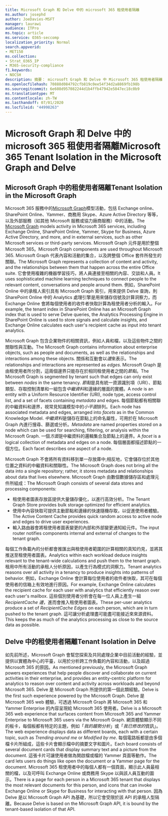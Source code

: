 ```yaml
---
title: Microsoft Graph 和 Delve 中的 microsoft 365 租使用者隔離
ms.author: josephd
author: JoeDavies-MSFT
manager: laurawi
audience: ITPro
ms.topic: article
ms.service: O365-seccomp
localization_priority: Normal
search.appverid:
- MET150
ms.collection:
- Strat_O365_IP
- M365-security-compliance
f1.keywords:
- NOCSH
description: 摘要： microsoft Graph 和 Delve 中 Microsoft 365 租使用者隔離的說明。
ms.openlocfilehash: 70888d084792cfb819c0ee54f34d2a8869fb198b
ms.sourcegitcommit: 6e608d957082244d1b4ffb47942e5847ec18c0b9
ms.translationtype: MT
ms.contentlocale: zh-TW
ms.lasthandoff: 07/01/2020
ms.locfileid: "44998263"
---
```

# <a name="microsoft-365-tenant-isolation-in-the-microsoft-graph-and-delve"></a><span data-ttu-id="3aa87-103">Microsoft Graph 和 Delve 中的 microsoft 365 租使用者隔離</span><span class="sxs-lookup"><span data-stu-id="3aa87-103">Microsoft 365 Tenant Isolation in the Microsoft Graph and Delve</span></span>

## <a name="tenant-isolation-in-the-microsoft-graph"></a><span data-ttu-id="3aa87-104">Microsoft Graph 中的租使用者隔離</span><span class="sxs-lookup"><span data-stu-id="3aa87-104">Tenant Isolation in the Microsoft Graph</span></span>

<span data-ttu-id="3aa87-105">Microsoft 365 服務中的[Microsoft Graph](https://developer.microsoft.com/graph)模型活動，包括 Exchange online、SharePoint Online、Yammer、商務用 Skype、Azure Active Directory 等等，以及外部服務（如其他 Microsoft 服務或協力廠商服務）中的活動。</span><span class="sxs-lookup"><span data-stu-id="3aa87-105">The [Microsoft Graph](https://developer.microsoft.com/graph) models activity in Microsoft 365 services, including Exchange Online, SharePoint Online, Yammer, Skype for Business, Azure Active Directory, and more, and in external services, such as other Microsoft services or third-party services.</span></span> <span data-ttu-id="3aa87-106">Microsoft Graph 元件是用於整個 Microsoft 365。</span><span class="sxs-lookup"><span data-stu-id="3aa87-106">Microsoft Graph components are used throughout Microsoft 365.</span></span> <span data-ttu-id="3aa87-107">Microsoft Graph 代表內容和活動的集合，以及跨整個 Office 套件所發生的關聯。</span><span class="sxs-lookup"><span data-stu-id="3aa87-107">The Microsoft Graph represents a collection of content and activity, and the relationships between them that happen across the entire Office suite.</span></span> <span data-ttu-id="3aa87-108">它會使用複雜的機器學習技巧，將人員連接至相關的內容、交談和人員。</span><span class="sxs-lookup"><span data-stu-id="3aa87-108">It uses sophisticated machine learning techniques to connect people to the relevant content, conversations and people around them.</span></span> <span data-ttu-id="3aa87-109">例如，SharePoint Online 中的承租人索引具有 Microsoft Graph 索引，用來提供 Delve 查詢，則 SharePoint Online 中的 Analytics 處理引擎是用來儲存信號及計算洞察力，而 Exchange Online 會將每個使用者的收件者快取計算為租使用者分析的輸入。</span><span class="sxs-lookup"><span data-stu-id="3aa87-109">For example, the tenant index in SharePoint Online has an Microsoft Graph index that is used to serve Delve queries, the Analytics Processing Engine in SharePoint Online is used to store signals and calculate insights, and Exchange Online calculates each user's recipient cache as input into tenant analytics.</span></span>

<span data-ttu-id="3aa87-110">Microsoft Graph 包含企業物件的相關資訊，例如人員和檔，以及這些物件之間的關聯性與互動。</span><span class="sxs-lookup"><span data-stu-id="3aa87-110">The Microsoft Graph contains information about enterprise objects, such as people and documents, as well as the relationships and interactions among these objects.</span></span> <span data-ttu-id="3aa87-111">關係和互動會以*邊*來表示。</span><span class="sxs-lookup"><span data-stu-id="3aa87-111">The relationships and interactions are represented as *edges*.</span></span> <span data-ttu-id="3aa87-112">Microsoft Graph 是由租使用者所分割，這兩個邊界只能存在於相同租使用者之間的*節點*。</span><span class="sxs-lookup"><span data-stu-id="3aa87-112">The Microsoft Graph is segmented by tenant such that edges can only exist between *nodes* in the same tenancy.</span></span> <span data-ttu-id="3aa87-113">*節點*是具有統一資源識別項（URI）、節點類型、存取控制清單和一組包含*中繼資料*和邊緣的層面的實體。</span><span class="sxs-lookup"><span data-stu-id="3aa87-113">A *node* is an entity with a Uniform Resource Identifier (URI), node type, access control list, and a set of facets containing *metadata* and edges.</span></span> <span data-ttu-id="3aa87-114">每個節點都有相關聯的中繼資料和邊界，視常見知識模型中的*小平面*排列。</span><span class="sxs-lookup"><span data-stu-id="3aa87-114">Each node has associated metadata and edges, arranged into *facets* as in the Common Knowledge Model.</span></span> <span data-ttu-id="3aa87-115">*中繼資料*是儲存在節點上的命名屬性，可用於在 Microsoft Graph 內進行搜尋、篩選或分析。</span><span class="sxs-lookup"><span data-stu-id="3aa87-115">*Metadata* are named properties stored on a node which can be used for searching, filtering, or analysis within the Microsoft Graph.</span></span> <span data-ttu-id="3aa87-116">一個*方面*是中繼資料的邏輯集合及節點上的邊界。</span><span class="sxs-lookup"><span data-stu-id="3aa87-116">A *facet* is a logical collection of metadata and edges on a node.</span></span> <span data-ttu-id="3aa87-117">每個層面都描述節點的一個方位。</span><span class="sxs-lookup"><span data-stu-id="3aa87-117">Each facet describes one aspect of a node.</span></span> 

<span data-ttu-id="3aa87-118">Microsoft Graph 不會將所有資料移到單一存放庫中;相反地，它會儲存位於其他位置之資料的中繼資料和關聯性。</span><span class="sxs-lookup"><span data-stu-id="3aa87-118">The Microsoft Graph does not bring all the data into a single repository; rather, it stores metadata and relationships about data that lives elsewhere.</span></span> <span data-ttu-id="3aa87-119">Microsoft Graph 由數個數據儲存區和處理元件所組成：</span><span class="sxs-lookup"><span data-stu-id="3aa87-119">The Microsoft Graph consists of several data stores and processing components:</span></span>

- <span data-ttu-id="3aa87-120">租使用者圖表存放區提供大量儲存優化，以進行高效分析。</span><span class="sxs-lookup"><span data-stu-id="3aa87-120">The Tenant Graph Store provides bulk storage optimized for efficient analytics.</span></span>
- <span data-ttu-id="3aa87-121">使用中內容快取可提供主動節點和邊緣的快速隨機存取，以促進使用者體驗。</span><span class="sxs-lookup"><span data-stu-id="3aa87-121">The Active Content Cache provides quick random access to active node and edges to drive user experiences.</span></span>
- <span data-ttu-id="3aa87-122">輸入路由器會將租使用者圖表變更的內部和外部變更通知給元件。</span><span class="sxs-lookup"><span data-stu-id="3aa87-122">The input router notifies components internal and external of changes to the tenant graph.</span></span>

<span data-ttu-id="3aa87-123">每個工作負載內的分析都會推匯出與租使用者範圍的計算相關的真知灼見，並將其推送至租使用者圖表。</span><span class="sxs-lookup"><span data-stu-id="3aa87-123">Analytics within each workload deduce insights relevant to the tenant-wide calculations and push them to the tenant graph.</span></span> <span data-ttu-id="3aa87-124">租用中所有活動的承租人分析原因，以產生行為模式的洞察力。</span><span class="sxs-lookup"><span data-stu-id="3aa87-124">Tenant analytics reasons over all activity in a tenancy to produce insights into patterns of behavior.</span></span> <span data-ttu-id="3aa87-125">例如，Exchange Online 會計算每位使用者的收件者快取，其可在每個使用者的信箱上有效地進行原因。</span><span class="sxs-lookup"><span data-stu-id="3aa87-125">For example, Exchange Online calculates the recipient cache for each user with analytics that efficiently reason over each user's mailbox.</span></span> <span data-ttu-id="3aa87-126">這些個別使用者分析會在每一位人員上產生一組*RecipientCache 邊*，進而會推入租使用者圖表。</span><span class="sxs-lookup"><span data-stu-id="3aa87-126">These per-user analytics produce a set of *RecipientCache Edges* on each person, which are in turn pushed to the tenant graph.</span></span> <span data-ttu-id="3aa87-127">這可讓分析處理盡可能盡可能接近來來源資料。</span><span class="sxs-lookup"><span data-stu-id="3aa87-127">This keeps the as much of the analytics processing as close to the source data as possible.</span></span>

## <a name="tenant-isolation-in-delve"></a><span data-ttu-id="3aa87-128">Delve 中的租使用者隔離</span><span class="sxs-lookup"><span data-stu-id="3aa87-128">Tenant Isolation in Delve</span></span>

<span data-ttu-id="3aa87-129">如先前所述，Microsoft Graph 會幫您探索及共同處理企業中目前活動的經驗，並提供以實體為中心的平臺，以用於分析跨工作負載的內容和活動，以及超過 Microsoft 365 的原因。</span><span class="sxs-lookup"><span data-stu-id="3aa87-129">As mentioned previously, the Microsoft Graph powers experiences that help people discover and collaborate on current activities in their enterprise, and provides an entity-centric platform for analytics to reason over content and activity across workloads and beyond Microsoft 365.</span></span> <span data-ttu-id="3aa87-130">Delve 是 Microsoft Graph 所提供的第一個此類經驗。</span><span class="sxs-lookup"><span data-stu-id="3aa87-130">Delve is the first such experience powered by the Microsoft Graph.</span></span>
<span data-ttu-id="3aa87-131">Delve 是 Microsoft 365 web 體驗，可透過 Microsoft Graph 將 Microsoft 365 和 Yammer Enterprise 的內容呈現給 Microsoft 365 使用者。</span><span class="sxs-lookup"><span data-stu-id="3aa87-131">Delve is a Microsoft 365 web experience that surfaces content from Microsoft 365 and Yammer Enterprise to Microsoft 365 users via the Microsoft Graph.</span></span> <span data-ttu-id="3aa87-132">網頁體驗顯示不同的板卡，每個板都有特定的主題，例如「*我的趨勢分析*」或「*我已修改的*資訊」。</span><span class="sxs-lookup"><span data-stu-id="3aa87-132">The web experience displays data as different boards, each with a certain topic, such as *Trending around me* or *Modified by me*.</span></span> <span data-ttu-id="3aa87-133">每個電路板都是由多個檔卡片所組成，這些卡片會顯示檔中的摘要文字和圖片。</span><span class="sxs-lookup"><span data-stu-id="3aa87-133">Each board consists of several document cards that display summary text and a picture from the document.</span></span> <span data-ttu-id="3aa87-134">這張卡片可讓使用者做為開啟檔或檔的 Yammer 頁面等動作。</span><span class="sxs-lookup"><span data-stu-id="3aa87-134">The card lets users do things like open the document or a Yammer page for the document.</span></span> <span data-ttu-id="3aa87-135">Microsoft 365 租使用者中的每個人都有一個頁面，顯示此人員最相關的檔，以及可呼叫 Exchange Online 或商務用 Skype 以與該人員互動的圖示。</span><span class="sxs-lookup"><span data-stu-id="3aa87-135">There is a page for each person in a Microsoft 365 tenant that displays the most relevant documents for this person, and icons that can invoke Exchange Online or Skype for Business for interacting with that person.</span></span> <span data-ttu-id="3aa87-136">因為 Delve 是以 Microsoft Graph API 為基礎，所以它會受限於該 API 的承租人型隔離。</span><span class="sxs-lookup"><span data-stu-id="3aa87-136">Because Delve is based on the Microsoft Graph API, it is bound by the tenant-based isolation of that API.</span></span>